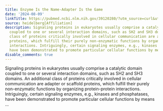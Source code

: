 ```yaml
---
title: Enzyme Is the Name-Adapter Is the Game
date: '2024-08-09'
linkTitle: https://pubmed.ncbi.nlm.nih.gov/39120280/?utm_source=curl&utm_medium=rss&utm_campaign=pubmed-2&utm_content=1FakS-2QOkCT8HsMOQP1bCRQ4YzyumYOmxmF0moLsQ3dFB1E9V&fc=20220326224207&ff=20240809181323&v=2.18.0.post9+e462414
source: heidelberg[Affiliation]
description: Signaling proteins in eukaryotes usually comprise a catalytic domain
  coupled to one or several interaction domains, such as SH2 and SH3 domains. An additional
  class of proteins critically involved in cellular communication are adapter or scaffold
  proteins, which fulfill their purely non-enzymatic functions by organizing protein-protein
  interactions. Intriguingly, certain signaling enzymes, e.g., kinases and phosphatases,
  have been demonstrated to promote particular cellular functions by means ...
disable_comments: true
---
```

Signaling proteins in eukaryotes usually comprise a catalytic domain coupled to one or several interaction domains, such as SH2 and SH3 domains. An additional class of proteins critically involved in cellular communication are adapter or scaffold proteins, which fulfill their purely non-enzymatic functions by organizing protein-protein interactions. Intriguingly, certain signaling enzymes, e.g., kinases and phosphatases, have been demonstrated to promote particular cellular functions by means ...